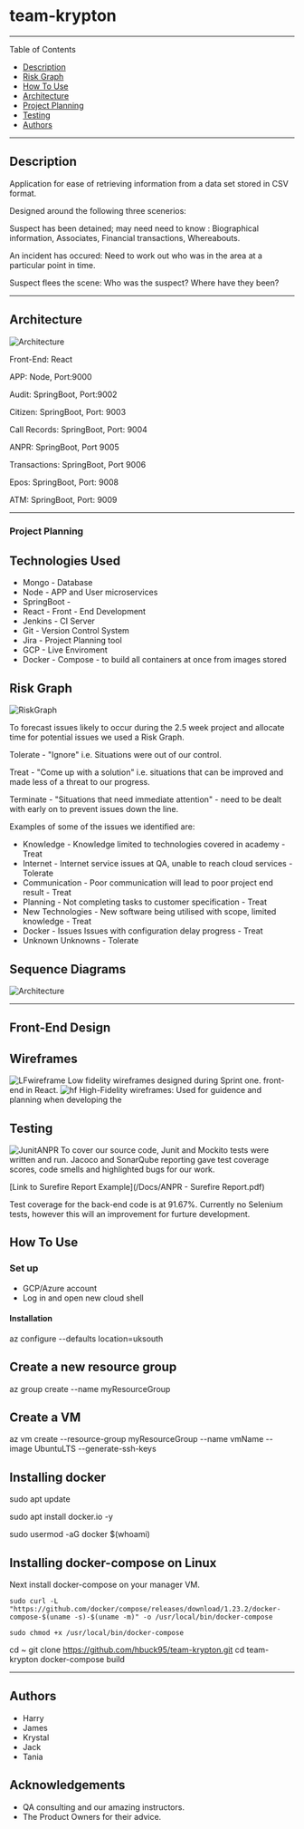 # team-krypton
---

Table of Contents

- [Description](#description)
- [Risk Graph](#risk)
- [How To Use](#how-to-use)
- [Architecture](#architecture)
- [Project Planning](#project-planning)
- [Testing](#testing)
- [Authors](#authors)

---
## Description

Application for ease of retrieving information from a data set stored in CSV format.

Designed around the following three scenerios:

Suspect has been detained; may need need to know : Biographical information, Associates, Financial transactions, Whereabouts.

An incident has occured: Need to work out who was in the area at a particular point in time.

Suspect flees the scene: Who was the suspect? Where have they been?

---


## Architecture
![Architecture](/Docs/Architecture.png)

Front-End: React

APP: Node, Port:9000

Audit: SpringBoot, Port:9002

Citizen: SpringBoot, Port: 9003

Call Records: SpringBoot, Port: 9004

ANPR: SpringBoot, Port 9005

Transactions: SpringBoot, Port 9006

Epos: SpringBoot, Port: 9008

ATM: SpringBoot, Port: 9009

---

### Project Planning

## Technologies Used
- Mongo - Database
- Node - APP and User microservices 
- SpringBoot - 
- React - Front - End Development 
- Jenkins - CI Server
- Git - Version Control System
- Jira - Project Planning tool
- GCP - Live Enviroment
- Docker - Compose - to build all containers at once from images stored




## Risk Graph
![RiskGraph](/Docs/RiskGraph.PNG)

To forecast issues likely to occur during the 2.5 week project and allocate time for potential issues we used a Risk Graph.

Tolerate - "Ignore" i.e. Situations were out of our control.

Treat - "Come up with a solution" i.e. situations that can be improved and made less of a threat to our progress.

Terminate - "Situations that need immediate attention" - need to be dealt with early on to prevent issues down the line.


Examples of some of the issues we identified are:

* Knowledge	- Knowledge limited to technologies covered in academy - Treat
* Internet	- Internet service issues at QA, unable to reach cloud services - Tolerate
* Communication - 	Poor communication will lead to poor project end result - Treat
* Planning	- Not completing tasks to customer specification - Treat
* New Technologies -	New software being utilised with scope, limited knowledge - Treat
* Docker - Issues	Issues with configuration delay progress - Treat
* Unknown Unknowns - Tolerate

## Sequence Diagrams
![Architecture](/Docs/LoginSequence.png)

---
## Front-End Design 
## Wireframes
![LFwireframe](/Docs/LFwireframe.PNG)
Low fidelity wireframes designed during Sprint one.
front-end in React.
![hf](/Docs/hfWireframe.PNG)
High-Fidelity wireframes: Used for guidence and planning when developing the 


## Testing
![JunitANPR](/Docs/JunitANPR.PNG)
To cover our source code, Junit and Mockito tests were written and run. Jacoco and SonarQube reporting gave test coverage scores, code smells and highlighted bugs for our work.
 
[Link to Surefire Report Example](/Docs/ANPR - Surefire Report.pdf)

Test coverage for the back-end code is at 91.67%.
Currently no Selenium tests, however this will an improvement for furture development.

## How To Use
### Set up
* GCP/Azure account
* Log in and open new cloud shell

#### Installation


az configure --defaults location=uksouth

## Create a new resource group 
az group create --name myResourceGroup

## Create a VM
az vm create --resource-group myResourceGroup --name vmName --image UbuntuLTS --generate-ssh-keys

## Installing docker
sudo apt update

sudo apt install docker.io -y

sudo usermod -aG docker $(whoami)

## Installing docker-compose on Linux
Next install docker-compose on your manager VM.
```
sudo curl -L "https://github.com/docker/compose/releases/download/1.23.2/docker-compose-$(uname -s)-$(uname -m)" -o /usr/local/bin/docker-compose

sudo chmod +x /usr/local/bin/docker-compose
```


cd ~
git clone https://github.com/hbuck95/team-krypton.git
cd team-krypton
docker-compose build




---


## Authors

- Harry
- James
- Krystal
- Jack
- Tania 

## Acknowledgements
* QA consulting and our amazing instructors.
* The Product Owners for their advice.













